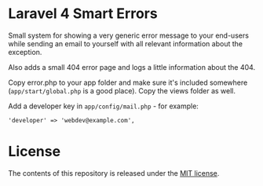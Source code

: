 # Laravel 4 Smart Errors
Small system for showing a very generic error message to your end-users while sending an email to yourself with all relevant information about the exception.

Also adds a small 404 error page and logs a little information about the 404.

Copy error.php to your app folder and make sure it's included somewhere (`app/start/global.php` is a good place). Copy the views folder as well.

Add a developer key in `app/config/mail.php` - for example:

	'developer' => 'webdev@example.com',

# License
The contents of this repository is released under the [MIT license](http://opensource.org/licenses/MIT).